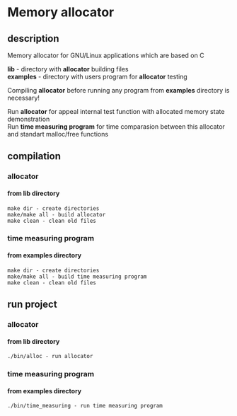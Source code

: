 # Memory allocator

## description
 Memory allocator for GNU/Linux applications which are based on C
 
 **lib** - directory with **allocator** building files  
 **examples** - directory with users program for **allocator** testing 
 
  Compiling **allocator** before running any program from **examples** directory is necessary!
 
 Run **allocator** for appeal internal test function with allocated memory state demonstration  
 Run **time measuring program** for time comparasion between this allocator and standart malloc/free functions

## compilation
  ### allocator
   #### from lib directory
    make dir - create directories
    make/make all - build allocator
    make clean - clean old files
  ### time measuring program
   #### from examples directory 
    make dir - create directories
    make/make all - build time measuring program
    make clean - clean old files
    
## run project
 ### allocator
   #### from lib directory
    ./bin/alloc - run allocator
 ### time measuring program
   #### from examples directory
    ./bin/time_measuring - run time measuring program
    
